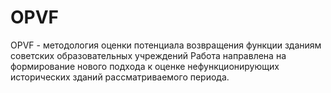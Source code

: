# OPVF
OPVF - методология оценки потенциала возвращения функции зданиям советских образовательных учреждений
Работа направлена на формирование нового подхода к оценке нефункционирующих исторических зданий рассматриваемого периода.
